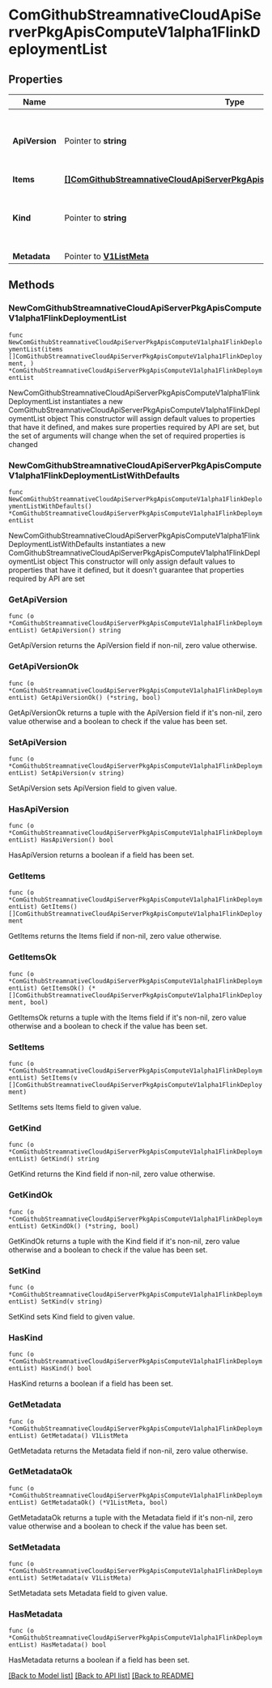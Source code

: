 # ComGithubStreamnativeCloudApiServerPkgApisComputeV1alpha1FlinkDeploymentList

## Properties

Name | Type | Description | Notes
------------ | ------------- | ------------- | -------------
**ApiVersion** | Pointer to **string** | APIVersion defines the versioned schema of this representation of an object. Servers should convert recognized schemas to the latest internal value, and may reject unrecognized values. More info: https://git.k8s.io/community/contributors/devel/sig-architecture/api-conventions.md#resources | [optional] 
**Items** | [**[]ComGithubStreamnativeCloudApiServerPkgApisComputeV1alpha1FlinkDeployment**](ComGithubStreamnativeCloudApiServerPkgApisComputeV1alpha1FlinkDeployment.md) |  | 
**Kind** | Pointer to **string** | Kind is a string value representing the REST resource this object represents. Servers may infer this from the endpoint the client submits requests to. Cannot be updated. In CamelCase. More info: https://git.k8s.io/community/contributors/devel/sig-architecture/api-conventions.md#types-kinds | [optional] 
**Metadata** | Pointer to [**V1ListMeta**](V1ListMeta.md) |  | [optional] 

## Methods

### NewComGithubStreamnativeCloudApiServerPkgApisComputeV1alpha1FlinkDeploymentList

`func NewComGithubStreamnativeCloudApiServerPkgApisComputeV1alpha1FlinkDeploymentList(items []ComGithubStreamnativeCloudApiServerPkgApisComputeV1alpha1FlinkDeployment, ) *ComGithubStreamnativeCloudApiServerPkgApisComputeV1alpha1FlinkDeploymentList`

NewComGithubStreamnativeCloudApiServerPkgApisComputeV1alpha1FlinkDeploymentList instantiates a new ComGithubStreamnativeCloudApiServerPkgApisComputeV1alpha1FlinkDeploymentList object
This constructor will assign default values to properties that have it defined,
and makes sure properties required by API are set, but the set of arguments
will change when the set of required properties is changed

### NewComGithubStreamnativeCloudApiServerPkgApisComputeV1alpha1FlinkDeploymentListWithDefaults

`func NewComGithubStreamnativeCloudApiServerPkgApisComputeV1alpha1FlinkDeploymentListWithDefaults() *ComGithubStreamnativeCloudApiServerPkgApisComputeV1alpha1FlinkDeploymentList`

NewComGithubStreamnativeCloudApiServerPkgApisComputeV1alpha1FlinkDeploymentListWithDefaults instantiates a new ComGithubStreamnativeCloudApiServerPkgApisComputeV1alpha1FlinkDeploymentList object
This constructor will only assign default values to properties that have it defined,
but it doesn't guarantee that properties required by API are set

### GetApiVersion

`func (o *ComGithubStreamnativeCloudApiServerPkgApisComputeV1alpha1FlinkDeploymentList) GetApiVersion() string`

GetApiVersion returns the ApiVersion field if non-nil, zero value otherwise.

### GetApiVersionOk

`func (o *ComGithubStreamnativeCloudApiServerPkgApisComputeV1alpha1FlinkDeploymentList) GetApiVersionOk() (*string, bool)`

GetApiVersionOk returns a tuple with the ApiVersion field if it's non-nil, zero value otherwise
and a boolean to check if the value has been set.

### SetApiVersion

`func (o *ComGithubStreamnativeCloudApiServerPkgApisComputeV1alpha1FlinkDeploymentList) SetApiVersion(v string)`

SetApiVersion sets ApiVersion field to given value.

### HasApiVersion

`func (o *ComGithubStreamnativeCloudApiServerPkgApisComputeV1alpha1FlinkDeploymentList) HasApiVersion() bool`

HasApiVersion returns a boolean if a field has been set.

### GetItems

`func (o *ComGithubStreamnativeCloudApiServerPkgApisComputeV1alpha1FlinkDeploymentList) GetItems() []ComGithubStreamnativeCloudApiServerPkgApisComputeV1alpha1FlinkDeployment`

GetItems returns the Items field if non-nil, zero value otherwise.

### GetItemsOk

`func (o *ComGithubStreamnativeCloudApiServerPkgApisComputeV1alpha1FlinkDeploymentList) GetItemsOk() (*[]ComGithubStreamnativeCloudApiServerPkgApisComputeV1alpha1FlinkDeployment, bool)`

GetItemsOk returns a tuple with the Items field if it's non-nil, zero value otherwise
and a boolean to check if the value has been set.

### SetItems

`func (o *ComGithubStreamnativeCloudApiServerPkgApisComputeV1alpha1FlinkDeploymentList) SetItems(v []ComGithubStreamnativeCloudApiServerPkgApisComputeV1alpha1FlinkDeployment)`

SetItems sets Items field to given value.


### GetKind

`func (o *ComGithubStreamnativeCloudApiServerPkgApisComputeV1alpha1FlinkDeploymentList) GetKind() string`

GetKind returns the Kind field if non-nil, zero value otherwise.

### GetKindOk

`func (o *ComGithubStreamnativeCloudApiServerPkgApisComputeV1alpha1FlinkDeploymentList) GetKindOk() (*string, bool)`

GetKindOk returns a tuple with the Kind field if it's non-nil, zero value otherwise
and a boolean to check if the value has been set.

### SetKind

`func (o *ComGithubStreamnativeCloudApiServerPkgApisComputeV1alpha1FlinkDeploymentList) SetKind(v string)`

SetKind sets Kind field to given value.

### HasKind

`func (o *ComGithubStreamnativeCloudApiServerPkgApisComputeV1alpha1FlinkDeploymentList) HasKind() bool`

HasKind returns a boolean if a field has been set.

### GetMetadata

`func (o *ComGithubStreamnativeCloudApiServerPkgApisComputeV1alpha1FlinkDeploymentList) GetMetadata() V1ListMeta`

GetMetadata returns the Metadata field if non-nil, zero value otherwise.

### GetMetadataOk

`func (o *ComGithubStreamnativeCloudApiServerPkgApisComputeV1alpha1FlinkDeploymentList) GetMetadataOk() (*V1ListMeta, bool)`

GetMetadataOk returns a tuple with the Metadata field if it's non-nil, zero value otherwise
and a boolean to check if the value has been set.

### SetMetadata

`func (o *ComGithubStreamnativeCloudApiServerPkgApisComputeV1alpha1FlinkDeploymentList) SetMetadata(v V1ListMeta)`

SetMetadata sets Metadata field to given value.

### HasMetadata

`func (o *ComGithubStreamnativeCloudApiServerPkgApisComputeV1alpha1FlinkDeploymentList) HasMetadata() bool`

HasMetadata returns a boolean if a field has been set.


[[Back to Model list]](../README.md#documentation-for-models) [[Back to API list]](../README.md#documentation-for-api-endpoints) [[Back to README]](../README.md)



